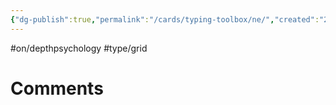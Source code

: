 ```yaml
---
{"dg-publish":true,"permalink":"/cards/typing-toolbox/ne/","created":"2023-02-26T21:05:12.221+01:00","updated":"2023-04-26T15:38:26.255+02:00"}
---
```


#on/depthpsychology #type/grid  

# Comments 
<script src="https://utteranc.es/client.js"
        repo="Heart4sides/Comment_Section"
        issue-term="pathname"
        theme="gruvbox-dark"
        crossorigin="anonymous"
        async>
</script>